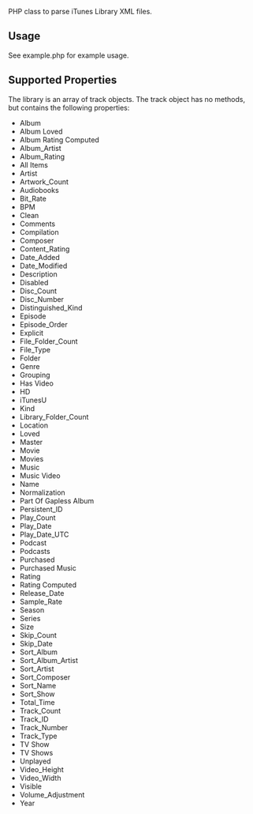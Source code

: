 PHP class to parse iTunes Library XML files.

## Usage

See example.php for example usage.

## Supported Properties

The library is an array of track objects. The track object has no methods, but contains the following properties:

* Album
* Album Loved
* Album Rating Computed
* Album_Artist
* Album_Rating
* All Items
* Artist
* Artwork_Count
* Audiobooks
* Bit_Rate
* BPM
* Clean
* Comments
* Compilation
* Composer
* Content_Rating
* Date_Added
* Date_Modified
* Description
* Disabled
* Disc_Count
* Disc_Number
* Distinguished_Kind
* Episode
* Episode_Order
* Explicit
* File_Folder_Count
* File_Type
* Folder
* Genre
* Grouping
* Has Video
* HD
* iTunesU
* Kind
* Library_Folder_Count
* Location
* Loved
* Master
* Movie
* Movies
* Music
* Music Video
* Name
* Normalization
* Part Of Gapless Album
* Persistent_ID
* Play_Count
* Play_Date
* Play_Date_UTC
* Podcast
* Podcasts
* Purchased
* Purchased Music
* Rating
* Rating Computed
* Release_Date
* Sample_Rate
* Season
* Series
* Size
* Skip_Count
* Skip_Date
* Sort_Album
* Sort_Album_Artist
* Sort_Artist
* Sort_Composer
* Sort_Name
* Sort_Show
* Total_Time
* Track_Count
* Track_ID
* Track_Number
* Track_Type
* TV Show
* TV Shows
* Unplayed
* Video_Height
* Video_Width
* Visible
* Volume_Adjustment
* Year
